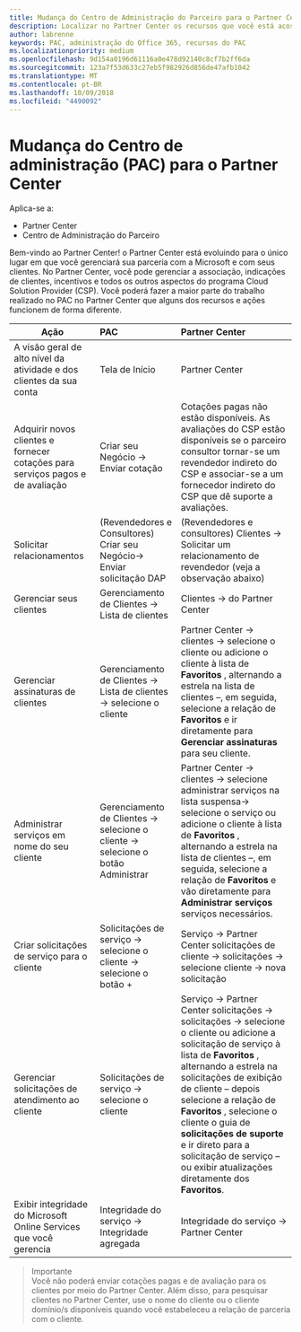 ```yaml
---
title: Mudança do Centro de Administração do Parceiro para o Partner Center
description: Localizar no Partner Center os recursos que você está acostumado a usar no Centro de Administração do Parceiro
author: labrenne
keywords: PAC, administração do Office 365, recursos do PAC
ms.localizationpriority: medium
ms.openlocfilehash: 9d154a0196d61116a0e478d92140c8cf7b2ff6da
ms.sourcegitcommit: 123a7f53d633c27eb5f982926d856de47afb1042
ms.translationtype: MT
ms.contentlocale: pt-BR
ms.lasthandoff: 10/09/2018
ms.locfileid: "4490092"
---
```

# <a name="moving-from-partner-admin-center-pac-to-the-partner-center"></a>Mudança do Centro de administração (PAC) para o Partner Center

Aplica-se a:
- Partner Center
- Centro de Administração do Parceiro

Bem-vindo ao Partner Center! o Partner Center está evoluindo para o único lugar em que você gerenciará sua parceria com a Microsoft e com seus clientes. No Partner Center, você pode gerenciar a associação, indicações de clientes, incentivos e todos os outros aspectos do programa Cloud Solution Provider (CSP). Você poderá fazer a maior parte do trabalho realizado no PAC no Partner Center que alguns dos recursos e ações funcionem de forma diferente. 


|**Ação**   |**PAC**   |**Partner Center**   |
|--------------|:--------------|:---------------|
|A visão geral de alto nível da atividade e dos clientes da sua conta|Tela de Início|Partner Center|
|Adquirir novos clientes e fornecer cotações para serviços pagos e de avaliação|Criar seu Negócio -> Enviar cotação|Cotações pagas não estão disponíveis. As avaliações do CSP estão disponíveis se o parceiro consultor tornar-se um revendedor indireto do CSP e associar-se a um fornecedor indireto do CSP que dê suporte a avaliações. |
|Solicitar relacionamentos|(Revendedores e Consultores) Criar seu Negócio-> Enviar solicitação DAP|(Revendedores e consultores) Clientes -> Solicitar um relacionamento de revendedor (veja a observação abaixo)|
|Gerenciar seus clientes|Gerenciamento de Clientes -> Lista de clientes|Clientes -> do Partner Center|
|Gerenciar assinaturas de clientes|Gerenciamento de Clientes -> Lista de clientes -> selecione o cliente|Partner Center -> clientes -> selecione o cliente ou adicione o cliente à lista de **Favoritos** , alternando a estrela na lista de clientes –, em seguida, selecione a relação de **Favoritos** e ir diretamente para **Gerenciar assinaturas** para seu cliente.|
|Administrar serviços em nome do seu cliente|Gerenciamento de Clientes -> selecione o cliente -> selecione o botão Administrar|Partner Center -> clientes -> selecione administrar serviços na lista suspensa-> selecione o serviço ou adicione o cliente à lista de **Favoritos** , alternando a estrela na lista de clientes –, em seguida, selecione a relação de **Favoritos** e vão diretamente para **Administrar serviços** serviços necessários.|
|Criar solicitações de serviço para o cliente|Solicitações de serviço -> selecione o cliente -> selecione o botão + | Serviço -> Partner Center solicitações de cliente -> solicitações -> selecione cliente -> nova solicitação|
|Gerenciar solicitações de atendimento ao cliente| Solicitações de serviço -> selecione o cliente|Serviço -> Partner Center solicitações -> solicitações -> selecione o cliente ou adicione a solicitação de serviço à lista de **Favoritos** , alternando a estrela na solicitações de exibição de cliente – depois selecione a relação de **Favoritos** , selecione o cliente o guia de **solicitações de suporte** e ir direto para a solicitação de serviço – ou exibir atualizações diretamente dos **Favoritos**.|
|Exibir integridade do Microsoft Online Services que você gerencia|Integridade do serviço -> Integridade agregada|Integridade do serviço -> Partner Center|

>Importante<br>
Você não poderá enviar cotações pagas e de avaliação para os clientes por meio do Partner Center. Além disso, para pesquisar clientes no Partner Center, use o nome do cliente ou o cliente domínio/s disponíveis quando você estabeleceu a relação de parceria com o cliente.